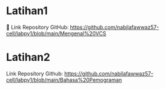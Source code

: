 # Latihan1
🔗 Link Repository GitHub: https://github.com/nabilafawwaz57-cell/labpy1/blob/main/Mengenal%20VCS
# Latihan2
Link Repository Github: https://github.com/nabilafawwaz57-cell/labpy1/blob/main/Bahasa%20Pemograman
